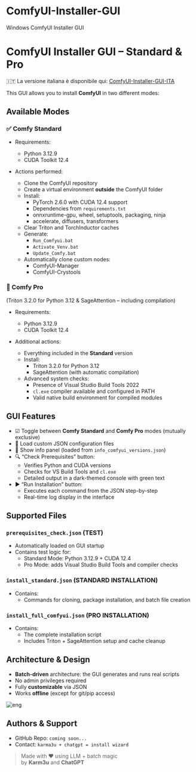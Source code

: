 # ComfyUI-Installer-GUI
Windows ComfyUI Installer GUI
# ComfyUI Installer GUI – Standard & Pro

🇮🇹 La versione italiana è disponibile qui: [ComfyUI-Installer-GUI-ITA](https://github.com/Karmabu/ComfyUI-Installer-GUI-Italian)

This GUI allows you to install **ComfyUI** in two different modes:

## Available Modes

### ✅ Comfy Standard

- Requirements:
  - Python 3.12.9
  - CUDA Toolkit 12.4

- Actions performed:
  - Clone the ComfyUI repository
  - Create a virtual environment **outside** the ComfyUI folder
  - Install:
    - PyTorch 2.6.0 with CUDA 12.4 support
    - Dependencies from `requirements.txt`
    - onnxruntime-gpu, wheel, setuptools, packaging, ninja
    - accelerate, diffusers, transformers
  - Clear Triton and TorchInductor caches
  - Generate:
    - `Run_Comfyui.bat`
    - `Activate_Venv.bat`
    - `Update_Comfy.bat`
  - Automatically clone custom nodes:
    - ComfyUI-Manager
    - ComfyUI-Crystools

### 🔑 Comfy Pro  
(Triton 3.2.0 for Python 3.12 & SageAttention – including compilation)

- Requirements:
  - Python 3.12.9
  - CUDA Toolkit 12.4

- Additional actions:
  - Everything included in the **Standard** version
  - Install:
    - Triton 3.2.0 for Python 3.12
    - SageAttention (with automatic compilation)
  - Advanced system checks:
    - Presence of Visual Studio Build Tools 2022
    - `cl.exe` compiler available and configured in PATH
    - Valid native build environment for compiled modules

## GUI Features

- ☑ Toggle between **Comfy Standard** and **Comfy Pro** modes (mutually exclusive)
- 📂 Load custom JSON configuration files
- 📃 Show info panel (loaded from `info_comfyui_versions.json`)
- 🔍 “Check Prerequisites” button:
  - Verifies Python and CUDA versions
  - Checks for VS Build Tools and `cl.exe`
  - Detailed output in a dark-themed console with green text
- ▶ “Run Installation” button:
  - Executes each command from the JSON step-by-step
  - Real-time log display in the interface

## Supported Files

### `prerequisites_check.json` (TEST)
- Automatically loaded on GUI startup
- Contains test logic for:
  - Standard Mode: Python 3.12.9 + CUDA 12.4
  - Pro Mode: adds Visual Studio Build Tools and compiler checks

### `install_standard.json` (STANDARD INSTALLATION)
- Contains:
  - Commands for cloning, package installation, and batch file creation

### `install_full_comfyui.json` (PRO INSTALLATION)
- Contains:
  - The complete installation script
  - Includes Triton + SageAttention setup and cache cleanup

## Architecture & Design

- **Batch-driven** architecture: the GUI generates and runs real scripts
- No admin privileges required
- Fully **customizable** via JSON
- Works **offline** (except for git/pip access)

![eng](https://github.com/user-attachments/assets/de64387c-1922-4d9a-a438-19a8c390b46c)


## Authors & Support

- GitHub Repo: `coming soon...`
- Contact: `karma3u + chatgpt = install wizard`

> Made with ❤ using LLM + batch magic  
> by **Karm3u** and **ChatGPT**
